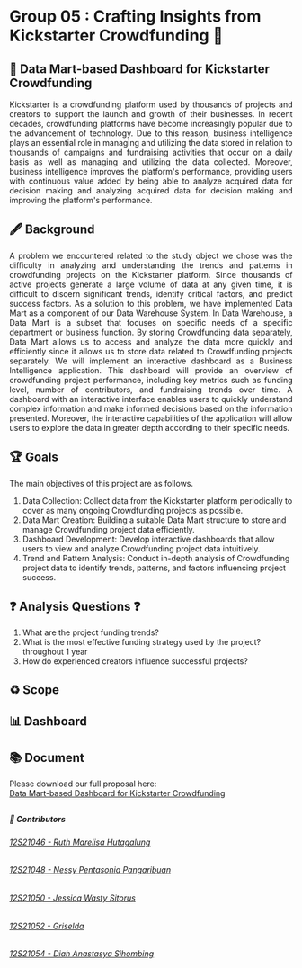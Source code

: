 # Group 05 : Crafting Insights from Kickstarter Crowdfunding 🚀

## 📑 Data Mart-based Dashboard for Kickstarter Crowdfunding
<p align="justify">Kickstarter is a crowdfunding platform used by thousands of projects and creators to support the launch and growth of their businesses. In recent decades, crowdfunding platforms have become increasingly popular due to the advancement of technology. Due to this reason, business intelligence plays an essential role in managing and utilizing the data stored in relation to thousands of campaigns and fundraising activities that occur on a daily basis as well as managing and utilizing the data collected. Moreover, business intelligence improves the platform's performance, providing users with continuous value added by being able to analyze acquired data for decision making and analyzing acquired data for decision making and improving the platform's performance. <p align="justify">

## 🖋️ Background
<p align="justify">A problem we encountered related to the study object we chose was the difficulty in analyzing and understanding the trends and patterns in crowdfunding projects on the Kickstarter platform. Since thousands of active projects generate a large volume of data at any given time, it is difficult to discern significant trends, identify critical factors, and predict success factors. As a solution to this problem, we have implemented Data Mart as a component of our Data Warehouse System. In Data Warehouse, a Data Mart is a subset that focuses on specific needs of a specific department or business function. By storing Crowdfunding data separately, Data Mart allows us to access and analyze the data more quickly and efficiently since it allows us to store data related to Crowdfunding projects separately. We will implement an interactive dashboard as a Business Intelligence application. This dashboard will provide an overview of crowdfunding project performance, including key metrics such as funding level, number of contributors, and fundraising trends over time. A dashboard with an interactive interface enables users to quickly understand complex information and make informed decisions based on the information presented. Moreover, the interactive capabilities of the application will allow users to explore the data in greater depth according to their specific needs. <p align="justify">
  
## 🏆 Goals
The main objectives of this project are as follows.
1. Data Collection: Collect data from the Kickstarter platform periodically to cover as many ongoing Crowdfunding projects as possible.
2. Data Mart Creation: Building a suitable Data Mart structure to store and manage Crowdfunding project data efficiently.
3. Dashboard Development: Develop interactive dashboards that allow users to view and analyze Crowdfunding project data intuitively.
4. Trend and Pattern Analysis: Conduct in-depth analysis of Crowdfunding project data to identify trends, patterns, and factors influencing project success.
## ❓ Analysis Questions ❓
1. What are the project funding trends?
2. What is the most effective funding strategy used by the project?
throughout 1 year
3. How do experienced creators influence successful projects?
## ♻️ Scope


## 📊 Dashboard
## 📚 Document
Please download our full proposal here:<br>
[Data Mart-based Dashboard for Kickstarter Crowdfunding]()

## 

##### 	👥 Contributors
###### [12S21046 - Ruth Marelisa Hutagalung](https://github.com/RuthHutagalung)
###### [12S21048 - Nessy Pentasonia Pangaribuan](https://github.com/NessyPangaribuan)
###### [12S21050 - Jessica Wasty Sitorus](https://github.com/Jessicasitorus)
###### [12S21052 - Griselda](https://github.com/Griselda20)
###### [12S21054 - Diah Anastasya Sihombing](https://github.com/diahanastasya22)
